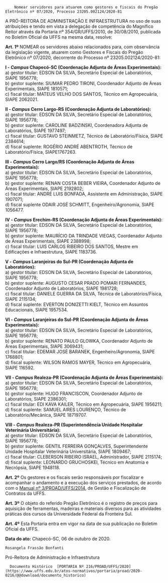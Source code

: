         Nomear servidores para atuarem como gestores e fiscais do Pregão Eletrônico nº 07/2020, Processo 23205.002124/2020-81  

A PRÓ-REITORA DE ADMINISTRAÇÃO E INFRAESTRUTURA no uso de suas atribuições e tendo em vista a delegação de competência do Magnífico Reitor através da Portaria nº 354/GR/UFFS/2010, de 30/08/2010, publicada no Boletim Oficial da UFFS na mesma data, resolve:

 **Art. 1º** NOMEAR os servidores abaixo relacionados para, com observância da legislação vigente, atuarem como Gestores e Fiscais do Pregão Eletrônico nº 07/2020, decorrente do Processo nº 23205.002124/2020-81:

 **I - *Campus* Chapecó-SC (Coordenação Adjunta de Áreas Experimentais):**  
a) gestor titular: EDSON DA SILVA, Secretário Especial de Laboratórios, SIAPE 1956778;  
b) gestor suplente: SIUMAR PEDRO TIRONI, Coordenador Adjunto de Áreas Experimentais, SIAPE 1810571;  
c) fiscal titular: MATEUS VELHO DOS SANTOS, Técnico em Agropecuária, SIAPE 2062021.

 **II - *Campus* Cerro Largo-RS (Coordenação Adjunta de Laboratórios):**  
a) gestor titular: EDSON DA SILVA, Secretário Especial de Laboratórios, SIAPE 1956778;  
b) gestor suplente: CAROLINE BADZINSKI, Coordenadora Adjunta de Laboratórios, SIAPE 1977497;  
c) fiscal titular: GUSTAVO STEINMETZ, Técnico de Laboratório/Física, SIAPE 2384614;  
d) fiscal suplente: ROGÉRIO ANDRÉ ABENTROTH, Técnico de Laboratório/Física, SIAPE1767263.

 **III - *Campus* Cerro Largo/RS (Coordenação Adjunta de Áreas Experimentais):**  
a) gestor titular: EDSON DA SILVA, Secretário Especial de Laboratórios, SIAPE 1956778;  
b) gestor suplente: RENAN COSTA BEBER VIEIRA, Coordenador Adjunto de Áreas Experimentais, SIAPE 2192802;  
c) fiscal titular: ANDRÉ LUIS BONFADA, Assistente em Administração, SIAPE 1907071;  
d) fiscal suplente ODAIR JOSÉ SCHMITT, Engenheiro/Agronomia, SIAPE 1056477.

 **IV - *Campus* Erechim-RS (Coordenação Adjunta de Áreas Experimentais):**  
a) gestor titular: EDSON DA SILVA, Secretário Especial de Laboratórios, SIAPE 1956778;  
b) gestor suplente: MAURÍCIO DA TRINDADE VIEGAS, Coordenador Adjunto de Áreas Experimentais, SIAPE 2388998;  
c) fiscal titular: LUIS CARLOS RIBEIRO DOS SANTOS, Mestre em Edificações e Infraestrutura, SIAPE 1183736.

 **V - *Campus* Laranjeiras do Sul-PR (Coordenação Adjunta de Laboratórios):**  
a) gestor titular: EDSON DA SILVA, Secretário Especial de Laboratórios, SIAPE 1956778;  
b) gestor suplente: AUGUSTO CESAR PRADO POMARI FERNANDES, Coordenador Adjunto de Laboratórios, SIAPE 1981728;  
c) fiscal titular: DANIELE GUERRA DA SILVA, Técnica de Laboratórios/Física, SIAPE 2115134;  
d) fiscal suplente: EVERTON DONIZETTI KIELT, Técnico em Assuntos Educacionais, SIAPE 1957534.

 **VI - *Campus* Laranjeiras do Sul-PR (Coordenação Adjunta de Áreas Experimentais):**  
a) gestor titular: EDSON DA SILVA, Secretário Especial de Laboratórios, SIAPE 1956778;  
b) gestor suplente: RENATO PAULO GLOWKA, Coordenador Adjunto de Áreas Experimentais, SIAPE 3069431;  
c) fiscal titular: EDEMAR JOSÉ BARANEK, Engenheiro/Agronomia, SIAPE 1768801;  
d) fiscal suplente: WILSON RAMOS MAYER, Técnico em Agropecuária, SIAPE 116592.

 **VII - *Campus* Realeza-PR (Coordenação Adjunta de Áreas Experimentais):**  
a) gestor titular: EDSON DA SILVA, Secretário Especial de Laboratórios, SIAPE 1956778;  
b) gestor suplente: HUGO FRANCISCON, Coordenador Adjunto de Laboratórios, SIAPE 2386301;  
c) fiscal titular: EDI KAVA KAILER, Técnico em Agropecuária, SIAPE 1956211;  
d) fiscal suplente: SAMUEL AIRES LOURENÇO, Técnico de Laboratório/Mecânica, SIAPE 18719707.

 **VIII - *Campus* Realeza-PR (Superintendência Unidade Hospitalar Veterinária Universitária):**  
a) gestor titular: EDSON DA SILVA, Secretário Especial de Laboratórios, SIAPE 1956778;  
b) gestor suplente: GENTIL FERREIRA GONÇALVES, Superintendente Unidade Hospitalar Veterinária Universitária, SIAPE 1809467;  
c) fiscal titular: CLEBERSON RIBEIRO ISRAEL, Administrador, SIAPE 2115174;  
d) fiscal suplente: LEONARDO GRUCHOSKEI, Técnico em Anatomia e Necrópsia, SIAPE 1948118.

 **Art. 2º** Os gestores e os fiscais serão responsáveis por fiscalizar e acompanhar o andamento e a execução dos serviços prestados, de acordo com o [Manual nº 3/PROAD/UFFS/2014](https://www.uffs.edu.br/atos-normativos/manual/proad/2014-0003), de Gestão e Fiscalização de Contratos da UFFS.

 **Art. 3º** O objeto do referido Pregão Eletrônico é o registro de preços para aquisição de ferramentas, madeiras e materiais diversos para as atividades práticas dos cursos da Universidade Federal da Fronteira Sul.

 **Art. 4º** Esta Portaria entra em vigor na data de sua publicação no Boletim Oficial da UFFS.

   **Data do ato:** Chapecó-SC, 06 de outubro de 2020.   
 

    Rosangela Frassão Bonfanti   
 Pró-Reitora de Administração e Infraestrutura 

      Documento Histórico  [PORTARIA Nº 216/PROAD/UFFS/2020](https://www.uffs.edu.br/atos-normativos/portaria/proad/2020-0216/@@download/documento_historico)     
      